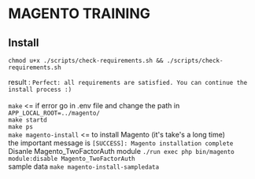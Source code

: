 # MAGENTO TRAINING
## Install

```CLI
chmod u+x ./scripts/check-requirements.sh && ./scripts/check-requirements.sh
```
result : `Perfect: all requirements are satisfied. You can continue the install process :)
`<br><br>
`make`  <= if error go in .env file and change the path in `APP_LOCAL_ROOT=../magento/`<br>
`make startd`<br>
`make ps`<br>
`make magento-install` <= to install Magento (it's take's a long time)<br>
the important message is `[SUCCESS]: Magento installation complete`<br>
Disanle Magento_TwoFactorAuth module `./run exec php bin/magento module:disable Magento_TwoFactorAuth`<br>
sample data `make magento-install-sampledata
`